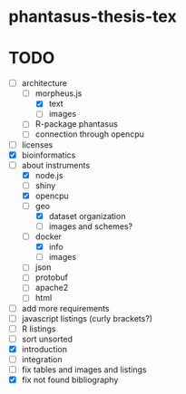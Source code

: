 # phantasus-thesis-tex

TODO
=====
- [ ] architecture
  - [ ] morpheus.js
    - [x] text
    - [ ] images
  - [ ] R-package phantasus
  - [ ] connection through opencpu
- [ ] licenses
- [x] bioinformatics
- [ ] about instruments
  - [x] node.js
  - [ ] shiny
  - [x] opencpu
  - [ ] geo
    - [x] dataset organization
    - [ ] images and schemes? 
  - [ ] docker
    - [x] info
    - [ ] images
  - [ ] json
  - [ ] protobuf
  - [ ] apache2
  - [ ] html
- [ ] add more requirements
- [ ] javascript listings (curly brackets?)
- [ ] R listings
- [ ] sort unsorted
- [x] introduction
- [ ] integration
- [ ] fix tables and images and listings
- [x] fix not found bibliography
